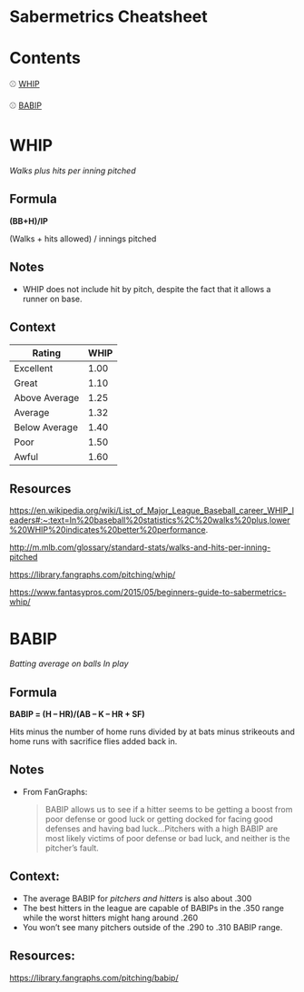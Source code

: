 # Sabermetrics Cheatsheet

# Contents
⚾ [WHIP](#whip)

⚾ [BABIP](#babip)


# WHIP
_Walks plus hits per inning pitched_

## Formula
**(BB+H)/IP**

(Walks + hits allowed) / innings pitched

## Notes
* WHIP does not include hit by pitch, despite the fact that it allows a runner on base.

## Context

| Rating        | WHIP |
| ------------- | ---- |
| Excellent     | 1.00 |
| Great         | 1.10 |
| Above Average | 1.25 |
| Average       | 1.32 |
| Below Average | 1.40 |
| Poor          | 1.50 |
| Awful         | 1.60 |

## Resources
https://en.wikipedia.org/wiki/List_of_Major_League_Baseball_career_WHIP_leaders#:~:text=In%20baseball%20statistics%2C%20walks%20plus,lower%20WHIP%20indicates%20better%20performance.

http://m.mlb.com/glossary/standard-stats/walks-and-hits-per-inning-pitched

https://library.fangraphs.com/pitching/whip/

https://www.fantasypros.com/2015/05/beginners-guide-to-sabermetrics-whip/

# BABIP
_Batting average on balls In play_

## Formula
**BABIP = (H – HR)/(AB – K – HR + SF)**

Hits minus the number of home runs divided by at bats minus strikeouts and home runs with sacrifice flies added back in.

## Notes

* From FanGraphs:
  > BABIP allows us to see if a hitter seems to be getting a boost from poor defense or good luck or getting docked for facing good defenses and having bad luck...Pitchers with a high BABIP are most likely victims of poor defense or bad luck, and neither is the pitcher’s fault.

## Context:

* The average BABIP for _pitchers and hitters_ is also about .300
* The best hitters in the league are capable of BABIPs in the .350 range while the worst hitters might hang around .260
* You won’t see many pitchers outside of the .290 to .310 BABIP range.

## Resources:

https://library.fangraphs.com/pitching/babip/
